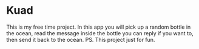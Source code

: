 # Kuad
This is my free time project. In this app you will pick up a random bottle in the ocean, read the message inside the bottle you can reply if you want to, then send it back to the ocean.
PS. This project just for fun.
